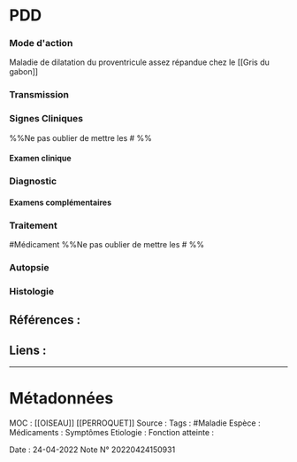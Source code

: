 # PDD
### Mode d'action
Maladie de dilatation du proventricule assez répandue chez le [[Gris du gabon]]
### Transmission
### Signes Cliniques
%%Ne pas oublier de mettre les # %%
#### Examen clinique
### Diagnostic
#### Examens complémentaires
### Traitement
#Médicament 
%%Ne pas oublier de mettre les # %% 
### Autopsie
### Histologie

## Références :
>
 

## Liens :



***

# Métadonnées
MOC : [[OISEAU]] [[PERROQUET]]
Source :
Tags : #Maladie 
	Espèce :
	Médicaments :
	Symptômes
	Etiologie :
	Fonction atteinte :
	
Date : 24-04-2022
Note N° 20220424150931